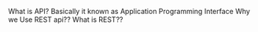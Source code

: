 What is API?
    Basically it known as Application Programming Interface
Why we Use REST api??
What is REST??
